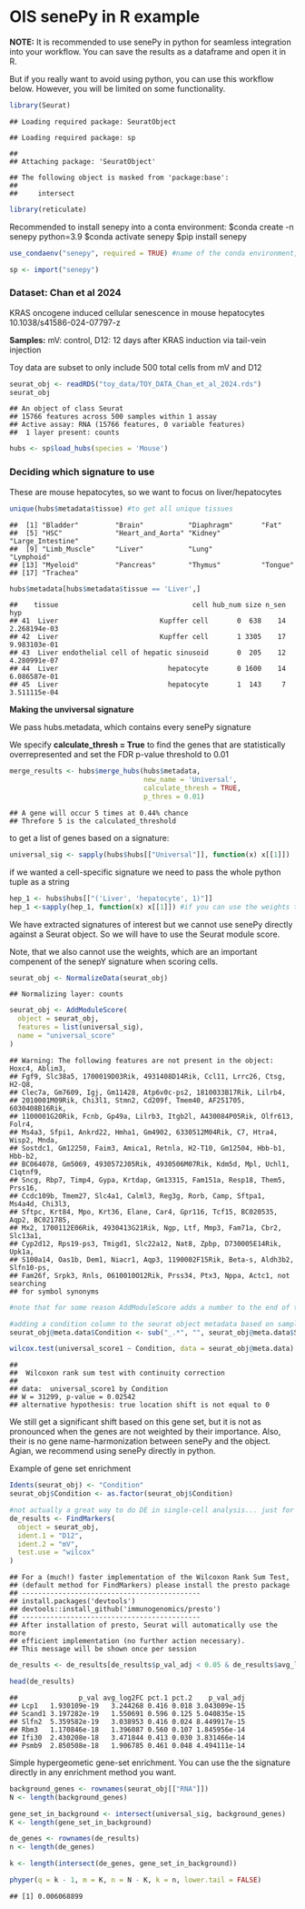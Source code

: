 OIS senePy in R example
================

**NOTE:** It is recommended to use senePy in python for seamless
integration into your workflow. You can save the results as a dataframe
and open it in R.

But if you really want to avoid using python, you can use this workflow
below. However, you will be limited on some functionality.

``` r
library(Seurat)
```

    ## Loading required package: SeuratObject

    ## Loading required package: sp

    ## 
    ## Attaching package: 'SeuratObject'

    ## The following object is masked from 'package:base':
    ## 
    ##     intersect

``` r
library(reticulate)
```

Recommended to install senepy into a conta environment: \$conda create
-n senepy python=3.9 \$conda activate senepy \$pip install senepy

``` r
use_condaenv("senepy", required = TRUE) #name of the conda environment, in this case it is also named senepy

sp <- import("senepy")
```

### Dataset: Chan et al 2024

KRAS oncogene induced cellular senescence in mouse hepatocytes  
10.1038/s41586-024-07797-z

**Samples:** mV: control, D12: 12 days after KRAS induction via
tail-vein injection

Toy data are subset to only include 500 total cells from mV and D12

``` r
seurat_obj <- readRDS("toy_data/TOY_DATA_Chan_et_al_2024.rds")
seurat_obj
```

    ## An object of class Seurat 
    ## 15766 features across 500 samples within 1 assay 
    ## Active assay: RNA (15766 features, 0 variable features)
    ##  1 layer present: counts

``` r
hubs <- sp$load_hubs(species = 'Mouse')
```

### Deciding which signature to use

These are mouse hepatocytes, so we want to focus on liver/hepatocytes

``` r
unique(hubs$metadata$tissue) #to get all unique tissues
```

    ##  [1] "Bladder"         "Brain"           "Diaphragm"       "Fat"            
    ##  [5] "HSC"             "Heart_and_Aorta" "Kidney"          "Large_Intestine"
    ##  [9] "Limb_Muscle"     "Liver"           "Lung"            "Lymphoid"       
    ## [13] "Myeloid"         "Pancreas"        "Thymus"          "Tongue"         
    ## [17] "Trachea"

``` r
hubs$metadata[hubs$metadata$tissue == 'Liver',]
```

    ##    tissue                                 cell hub_num size n_sen          hyp
    ## 41  Liver                         Kupffer cell       0  638    14 2.268194e-03
    ## 42  Liver                         Kupffer cell       1 3305    17 9.983103e-01
    ## 43  Liver endothelial cell of hepatic sinusoid       0  205    12 4.280991e-07
    ## 44  Liver                           hepatocyte       0 1600    14 6.086587e-01
    ## 45  Liver                           hepatocyte       1  143     7 3.511115e-04

**Making the unviversal signature**

We pass hubs.metadata, which contains every senePy signature

We specify **calculate_thresh = True** to find the genes that are
statistically overrepresented and set the FDR p-value threshold to 0.01

``` r
merge_results <- hubs$merge_hubs(hubs$metadata,
                                 new_name = 'Universal',
                                 calculate_thresh = TRUE,
                                 p_thres = 0.01)
```

    ## A gene will occur 5 times at 0.44% chance
    ## Threfore 5 is the calculated_threshold

to get a list of genes based on a signature:

``` r
universal_sig <- sapply(hubs$hubs[["Universal"]], function(x) x[[1]])
```

if we wanted a cell-specific signature we need to pass the whole python
tuple as a string

``` r
hep_1 <- hubs$hubs[["('Liver', 'hepatocyte', 1)"]]
hep_1 <-sapply(hep_1, function(x) x[[1]]) #if you can use the weights then you can grab them with x[[2]]
```

We have extracted signatures of interest but we cannot use senePy
directly against a Seurat object. So we will have to use the Seurat
module score.

Note, that we also cannot use the weights, which are an important
compenent of the senepY signature when scoring cells.

``` r
seurat_obj <- NormalizeData(seurat_obj)
```

    ## Normalizing layer: counts

``` r
seurat_obj <- AddModuleScore(
  object = seurat_obj,
  features = list(universal_sig),
  name = "universal_score"
)
```

    ## Warning: The following features are not present in the object: Hoxc4, Ablim3,
    ## Fgf9, Slc38a5, 1700019D03Rik, 4931408D14Rik, Ccl11, Lrrc26, Ctsg, H2-Q8,
    ## Clec7a, Gm7609, Igj, Gm11428, Atp6v0c-ps2, 1810033B17Rik, Lilrb4,
    ## 2010001M09Rik, Chi3l1, Stmn2, Cd209f, Tmem40, AF251705, 6030408B16Rik,
    ## 1100001G20Rik, Fcnb, Gp49a, Lilrb3, Itgb2l, A430084P05Rik, Olfr613, Folr4,
    ## Ms4a3, Sfpi1, Ankrd22, Hmha1, Gm4902, 6330512M04Rik, C7, Htra4, Wisp2, Mnda,
    ## Sostdc1, Gm12250, Faim3, Amica1, Retnla, H2-T10, Gm12504, Hbb-b1, Hbb-b2,
    ## BC064078, Gm5069, 4930572J05Rik, 4930506M07Rik, Kdm5d, Mpl, Uchl1, C1qtnf9,
    ## Sncg, Rbp7, Timp4, Gypa, Krtdap, Gm13315, Fam151a, Resp18, Them5, Prss16,
    ## Ccdc109b, Tmem27, Slc4a1, Calml3, Reg3g, Rorb, Camp, Sftpa1, Ms4a4d, Chi3l3,
    ## Sftpc, Krt84, Mpo, Krt36, Elane, Car4, Gpr116, Tcf15, BC020535, Aqp2, BC021785,
    ## Mx2, 1700112E06Rik, 4930413G21Rik, Ngp, Ltf, Mmp3, Fam71a, Cbr2, Slc13a1,
    ## Cyp2d12, Rps19-ps3, Tmigd1, Slc22a12, Nat8, Zpbp, D730005E14Rik, Upk1a,
    ## S100a14, Oas1b, Dem1, Niacr1, Aqp3, 1190002F15Rik, Beta-s, Aldh3b2, Slfn10-ps,
    ## Fam26f, Srpk3, Rnls, 0610010O12Rik, Prss34, Ptx3, Nppa, Actc1, not searching
    ## for symbol synonyms

``` r
#note that for some reason AddModuleScore adds a number to the end of the score name, i.e., the resulting score name is universal_score1
```

``` r
#adding a condition column to the seurat object metadata based on sample name
seurat_obj@meta.data$Condition <- sub("_.*", "", seurat_obj@meta.data$Sample)
```

``` r
wilcox.test(universal_score1 ~ Condition, data = seurat_obj@meta.data)
```

    ## 
    ##  Wilcoxon rank sum test with continuity correction
    ## 
    ## data:  universal_score1 by Condition
    ## W = 31299, p-value = 0.02542
    ## alternative hypothesis: true location shift is not equal to 0

We still get a significant shift based on this gene set, but it is not
as pronounced when the genes are not weighted by their importance. Also,
their is no gene name-harmonization between senePy and the object.
Agian, we recommend using senePy directly in python.

Example of gene set enrichment

``` r
Idents(seurat_obj) <- "Condition"
seurat_obj$Condition <- as.factor(seurat_obj$Condition)

#not actually a great way to do DE in single-cell analysis... just for example purporses
de_results <- FindMarkers(
  object = seurat_obj,
  ident.1 = "D12",
  ident.2 = "mV",
  test.use = "wilcox"
)
```

    ## For a (much!) faster implementation of the Wilcoxon Rank Sum Test,
    ## (default method for FindMarkers) please install the presto package
    ## --------------------------------------------
    ## install.packages('devtools')
    ## devtools::install_github('immunogenomics/presto')
    ## --------------------------------------------
    ## After installation of presto, Seurat will automatically use the more 
    ## efficient implementation (no further action necessary).
    ## This message will be shown once per session

``` r
de_results <- de_results[de_results$p_val_adj < 0.05 & de_results$avg_log2FC > 0,]

head(de_results)
```

    ##               p_val avg_log2FC pct.1 pct.2    p_val_adj
    ## Lcp1   1.930109e-19   3.244268 0.416 0.018 3.043009e-15
    ## Scand1 3.197282e-19   1.550691 0.596 0.125 5.040835e-15
    ## Slfn2  5.359582e-19   3.038953 0.416 0.024 8.449917e-15
    ## Rbm3   1.170846e-18   1.396087 0.560 0.107 1.845956e-14
    ## Ifi30  2.430208e-18   3.471844 0.413 0.030 3.831466e-14
    ## Psmb9  2.850508e-18   1.906785 0.461 0.048 4.494111e-14

Simple hypergeometic gene-set enrichment. You can use the the signature
directly in any enrichment method you want.

``` r
background_genes <- rownames(seurat_obj[["RNA"]])
N <- length(background_genes)

gene_set_in_background <- intersect(universal_sig, background_genes)
K <- length(gene_set_in_background)

de_genes <- rownames(de_results)
n <- length(de_genes)

k <- length(intersect(de_genes, gene_set_in_background))
```

``` r
phyper(q = k - 1, m = K, n = N - K, k = n, lower.tail = FALSE)
```

    ## [1] 0.006068899
